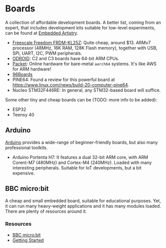 Boards
======

A collection of affordable development boards.
A better list, coming from an expert, that includes development kits
suitable for low-level experiments, can be found at
[Embedded Artistry](https://embeddedartistry.com/dev-kits/).

 - [Freescale Freedom FRDM-KL25Z][frdm-kl25z]:
   Quite cheap, around $13.  ARMv7 processor (48MHz, 16K RAM, 128K Flash memory),
   together with USB, SPI, UART, I2C, PWM peripherals.
 - [ODROID](http://www.hardkernel.com/main/):
   C2 and C3 boards have 64-bit ARM CPUs.
 - [Packet](https://www.packet.net/):
   Online hardware for bare-metal `aarch64` systems.  It's like AWS for ARM hardware!
 - [96Boards](https://www.96boards.org/)
 - PINE64:  Found a review for this powerful board at
   <https://www.linux.com/news/build-20-computer-pine64>.
 - Nucleo STM32F446RE:
   In general, any STM32-based board will suffice.

Some other tiny and cheap boards can be (TODO: more info to be added):

 - ESP32
 - Teensy 40


Arduino
-------

[Arduino][arduino] provides a wide-range of beginner-friendly boards, but also
many professional toolkits.

 - Arduino Portenta H7:
   It features a dual 32-bit ARM core, with ARM Corent-M7 (480MHz) and Cortex-M4
   (240MHz).  Loaded with many interesting peripherals.  Suitable for IoT
   developments, but a bit expensive.


[arduino]:	https://www.arduino.cc/
[frdm-kl25z]:	http://www.freescale.com/webapp/sps/site/prod_summary.jsp?code=FRDM-KL25Z


BBC micro:bit
-------------

A cheap and small embedded board, suitable for educational purposes.  Yet, it
can run many heavy-weight applications and it has many modules loaded.  There
are plenty of resources around it.

### Resources ###

 - [BBC micro:bit](https://microbit.org/)
 - [Getting Started](https://microbit.org/get-started/first-steps/introduction/)
